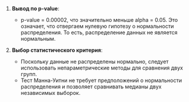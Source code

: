 1. **Вывод по p-value**:  
   - p-value = 0.00002, что значительно меньше alpha = 0.05. Это означает, что отвергаем нулевую гипотезу о нормальности распределения. То есть, распределение данных не является нормальным. 
 
2. **Выбор статистического критерия**: 
   - Поскольку данные не распределены нормально, следует использовать непараметрические методы для сравнения двух групп. 
   - Тест Манна-Уитни не требует предположений о нормальности распределения и позволяет сравнивать медианы двух независимых выборок. 
